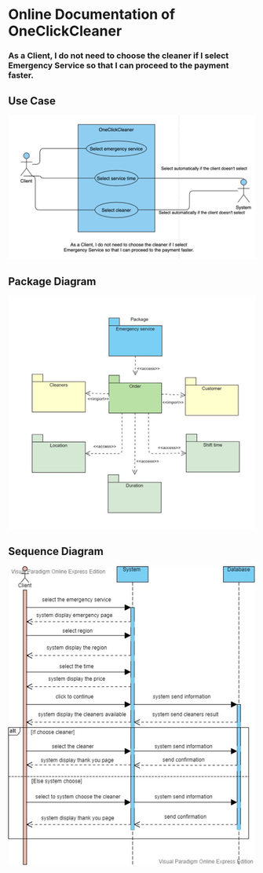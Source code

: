 # Online Documentation of OneClickCleaner

### As a Client, I do not need to choose the cleaner if I select Emergency Service so that I can proceed to the payment faster.

## Use Case


![Use case](https://github.com/Comp231-S4G5/OneClickCleaner/blob/US11/Us11.png)





## Package Diagram
![Use case](https://github.com/Comp231-S4G5/OneClickCleaner/blob/US11/Client.Emergency%20package%20diagram.JPG)


## Sequence Diagram
![Use case](https://github.com/Comp231-S4G5/OneClickCleaner/blob/US11/Client%20Emergency%20Sequence%20Diagram.jpg)

